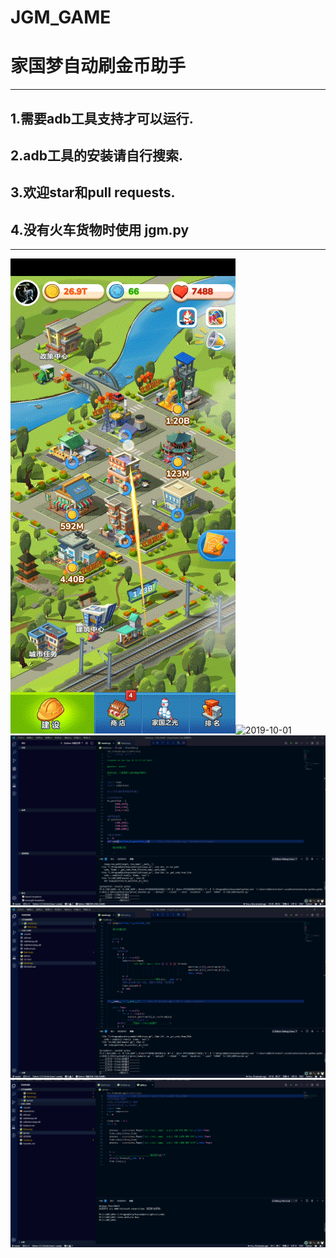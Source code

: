 # JGM_GAME


# 家国梦自动刷金币助手

------

## 1.需要adb工具支持才可以运行.

## 2.adb工具的安装请自行搜索.

## 3.欢迎star和pull requests.

## 4.没有火车货物时使用 jgm.py

------
![2019-10-01](./sereenshots/Video_20191001_043108_221.gif)![2019-10-01](./sereenshots/Video_20191001_043140_254.gif)
![Snipaste_2019-10-01_14-31-29](./sereenshots/Snipaste_2019-10-01_14-31-29.png)
![Snipaste_2019-10-01_14-33-16](./sereenshots/Snipaste_2019-10-01_14-33-16.png)
![Snipaste_2019-10-01_14-47-17](./sereenshots/Snipaste_2019-10-01_14-47-17.png)
